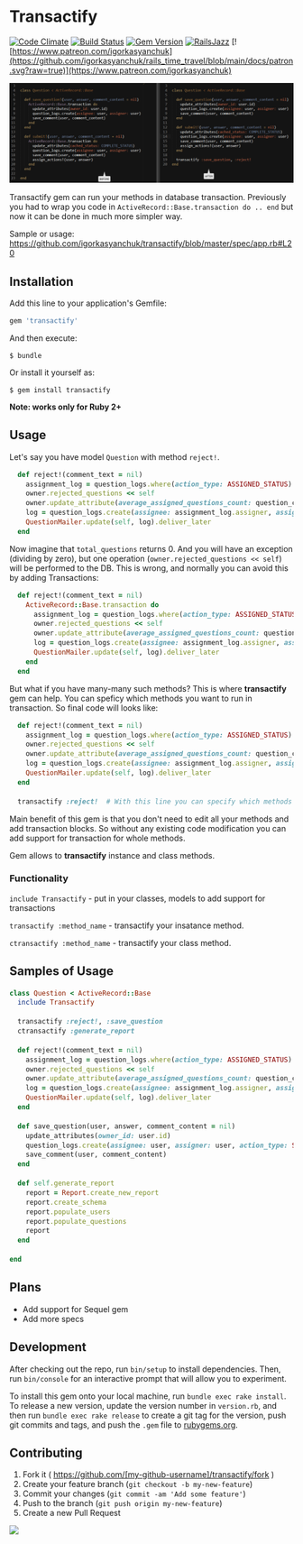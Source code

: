 # Transactify

[![Code Climate](https://codeclimate.com/github/igorkasyanchuk/transactify/badges/gpa.svg)](https://codeclimate.com/github/igorkasyanchuk/transactify)
[![Build Status](https://travis-ci.org/igorkasyanchuk/transactify.svg?branch=master)](https://travis-ci.org/igorkasyanchuk/transactify)
[![Gem Version](https://badge.fury.io/rb/transactify.svg)](https://badge.fury.io/rb/transactify)
[![RailsJazz](https://github.com/igorkasyanchuk/rails_time_travel/blob/main/docs/my_other.svg?raw=true)](https://www.railsjazz.com)
[![https://www.patreon.com/igorkasyanchuk](https://github.com/igorkasyanchuk/rails_time_travel/blob/main/docs/patron.svg?raw=true)](https://www.patreon.com/igorkasyanchuk)


[![Sample](https://raw.githubusercontent.com/igorkasyanchuk/transactify/master/transactify.png)](https://github.com/igorkasyanchuk/transactify)

Transactify gem can run your methods in database transaction. Previously you had to wrap you code in `ActiveRecord::Base.transaction do .. end` but now it can be done in much more simpler way.

Sample or usage: https://github.com/igorkasyanchuk/transactify/blob/master/spec/app.rb#L20

## Installation

Add this line to your application's Gemfile:

```ruby
gem 'transactify'
```

And then execute:

    $ bundle

Or install it yourself as:

    $ gem install transactify


**Note: works only for Ruby 2+**

## Usage

Let's say you have model `Question` with method `reject!`.


```ruby
  def reject!(comment_text = nil)
    assignment_log = question_logs.where(action_type: ASSIGNED_STATUS).last
    owner.rejected_questions << self
    owner.update_attribute(average_assigned_questions_count: question_count/total_questions)
    log = question_logs.create(assignee: assignment_log.assigner, assigner: assignment_log.assignee, action_type: REJECTED_STATUS)
    QuestionMailer.update(self, log).deliver_later
  end
```

Now imagine that `total_questions` returns 0. And you will have an exception (dividing by zero), but one operation (`owner.rejected_questions << self`) will be performed to the DB. This is wrong, and normally you can avoid this by adding Transactions:


```ruby
  def reject!(comment_text = nil)
    ActiveRecord::Base.transaction do
      assignment_log = question_logs.where(action_type: ASSIGNED_STATUS).last
      owner.rejected_questions << self
      owner.update_attribute(average_assigned_questions_count: question_count/total_questions)
      log = question_logs.create(assignee: assignment_log.assigner, assigner: assignment_log.assignee, action_type: REJECTED_STATUS)
      QuestionMailer.update(self, log).deliver_later
    end
  end
```

But what if you have many-many such methods? This is where **transactify** gem can help. You can speficy which methods you want to run in transaction. So final code will looks like:

```ruby
  def reject!(comment_text = nil)
    assignment_log = question_logs.where(action_type: ASSIGNED_STATUS).last
    owner.rejected_questions << self
    owner.update_attribute(average_assigned_questions_count: question_count/total_questions)
    log = question_logs.create(assignee: assignment_log.assigner, assigner: assignment_log.assignee, action_type: REJECTED_STATUS)
    QuestionMailer.update(self, log).deliver_later
  end

  transactify :reject!  # With this line you can specify which methods you want to make safe for DB
```

Main benefit of this gem is that you don't need to edit all your methods and add transaction blocks. So without any existing code modification you can add support for transaction for whole methods.


Gem allows to **transactify** instance and class methods.

### Functionality

`include Transactify` - put in your classes, models to add support for transactions

`transactify :method_name` - transactify your insatance method.

`ctransactify :method_name` - transactify your class method.

## Samples of Usage

```ruby
class Question < ActiveRecord::Base
  include Transactify

  transactify :reject!, :save_question
  ctransactify :generate_report

  def reject!(comment_text = nil)
    assignment_log = question_logs.where(action_type: ASSIGNED_STATUS).last
    owner.rejected_questions << self
    owner.update_attribute(average_assigned_questions_count: question_count/total_questions)
    log = question_logs.create(assignee: assignment_log.assigner, assigner: assignment_log.assignee, action_type: REJECTED_STATUS)
    QuestionMailer.update(self, log).deliver_later
  end

  def save_question(user, answer, comment_content = nil)
    update_attributes(owner_id: user.id)
    question_logs.create(assignee: user, assigner: user, action_type: SAVE_STATUS, answers: answer)
    save_comment(user, comment_content)
  end

  def self.generate_report
    report = Report.create_new_report
    report.create_schema
    report.populate_users
    report.populate_questions
    report
  end

end
```

## Plans

* Add support for Sequel gem
* Add more specs

## Development

After checking out the repo, run `bin/setup` to install dependencies. Then, run `bin/console` for an interactive prompt that will allow you to experiment.

To install this gem onto your local machine, run `bundle exec rake install`. To release a new version, update the version number in `version.rb`, and then run `bundle exec rake release` to create a git tag for the version, push git commits and tags, and push the `.gem` file to [rubygems.org](https://rubygems.org).

## Contributing

1. Fork it ( https://github.com/[my-github-username]/transactify/fork )
2. Create your feature branch (`git checkout -b my-new-feature`)
3. Commit your changes (`git commit -am 'Add some feature'`)
4. Push to the branch (`git push origin my-new-feature`)
5. Create a new Pull Request

[<img src="https://github.com/igorkasyanchuk/rails_time_travel/blob/main/docs/more_gems.png?raw=true"
/>](https://www.railsjazz.com/)
